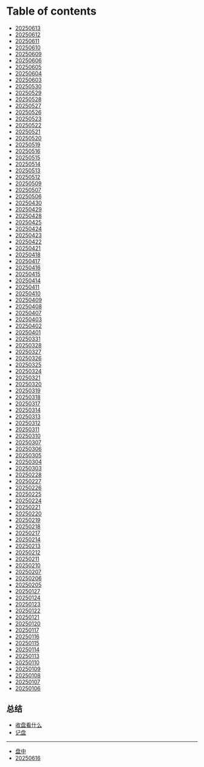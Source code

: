 # Table of contents

* [20250613](README.md)
* [20250612](20250612.md)
* [20250611](<README (79).md>)
* [20250610](<README (78).md>)
* [20250609](<README (77).md>)
* [20250606](20250606.md)
* [20250605](<README (76).md>)
* [20250604](20250604.md)
* [20250603](20250603.md)
* [20250530](<README (75).md>)
* [20250529](<README (74).md>)
* [20250528](<README (73).md>)
* [20250527](20250527.md)
* [20250526](<README (72).md>)
* [20250523](<README (71).md>)
* [20250522](<README (70).md>)
* [20250521](20250521.md)
* [20250520](<README (69).md>)
* [20250519](20250519.md)
* [20250516](<README (68).md>)
* [20250515](20250515.md)
* [20250514](<README (67).md>)
* [20250513](20250513.md)
* [20250512](<README (66).md>)
* [20250509](<README (65).md>)
* [20250507](<README (64).md>)
* [20250506](<README (63).md>)
* [20250430](20250430.md)
* [20250429](<README (62).md>)
* [20250428](20250428.md)
* [20250425](<README (61).md>)
* [20250424](20250424.md)
* [20250423](<README (60).md>)
* [20250422](<README (59).md>)
* [20250421](<README (58).md>)
* [20250418](<README (57).md>)
* [20250417](<README (56).md>)
* [20250416](<README (55).md>)
* [20250415](20250415.md)
* [20250414](<README (54).md>)
* [20250411](<README (53).md>)
* [20250410](20250410.md)
* [20250409](<README (52).md>)
* [20250408](<README (51).md>)
* [20250407](<README (50).md>)
* [20250403](<README (49).md>)
* [20250402](<README (48).md>)
* [20250401](<README (47).md>)
* [20250331](<README (46).md>)
* [20250328](20250328.md)
* [20250327](<README (45).md>)
* [20250326](<README (44).md>)
* [20250325](<README (43).md>)
* [20250324](<README (42).md>)
* [20250321](<README (41).md>)
* [20250320](<README (40).md>)
* [20250319](<README (39).md>)
* [20250318](20250318.md)
* [20250317](<README (38).md>)
* [20250314](<README (37).md>)
* [20250313](20250313.md)
* [20250312](<README (36).md>)
* [20250311](<README (35).md>)
* [20250310](<README (34).md>)
* [20250307](<README (33).md>)
* [20250306](<README (32).md>)
* [20250305](<README (31).md>)
* [20250304](<README (30).md>)
* [20250303](<README (29).md>)
* [20250228](<README (28).md>)
* [20250227](<README (27).md>)
* [20250226](<README (26).md>)
* [20250225](<README (25).md>)
* [20250224](<README (24).md>)
* [20250221](<README (23).md>)
* [20250220](<README (22).md>)
* [20250219](<README (21).md>)
* [20250218](<README (20).md>)
* [20250217](<README (19).md>)
* [20250214](<README (18).md>)
* [20250213](<README (17).md>)
* [20250212](<README (16).md>)
* [20250211](20250211.md)
* [20250210](<README (15).md>)
* [20250207](<README (14).md>)
* [20250206](<README (13).md>)
* [20250205](<README (12).md>)
* [20250127](<README (11).md>)
* [20250124](<README (10).md>)
* [20250123](<README (9).md>)
* [20250122](<README (8).md>)
* [20250121](<README (7).md>)
* [20250120](<README (6).md>)
* [20250117](<README (5).md>)
* [20250116](<README (4).md>)
* [20250115](<README (3).md>)
* [20250114](<README (2).md>)
* [20250113](20250113.md)
* [20250110](<README (1).md>)
* [20250109](20250109.md)
* [20250108](20250108.md)
* [20250107](20250107.md)
* [20250106](20250106.md)

## 总结

* [收盘看什么](zong-jie/shou-pan-kan-shen-me.md)
* [记盘](zong-jie/ji-pan.md)

***

* [盘中](pan-zhong.md)
* [20250616](20250616.md)
